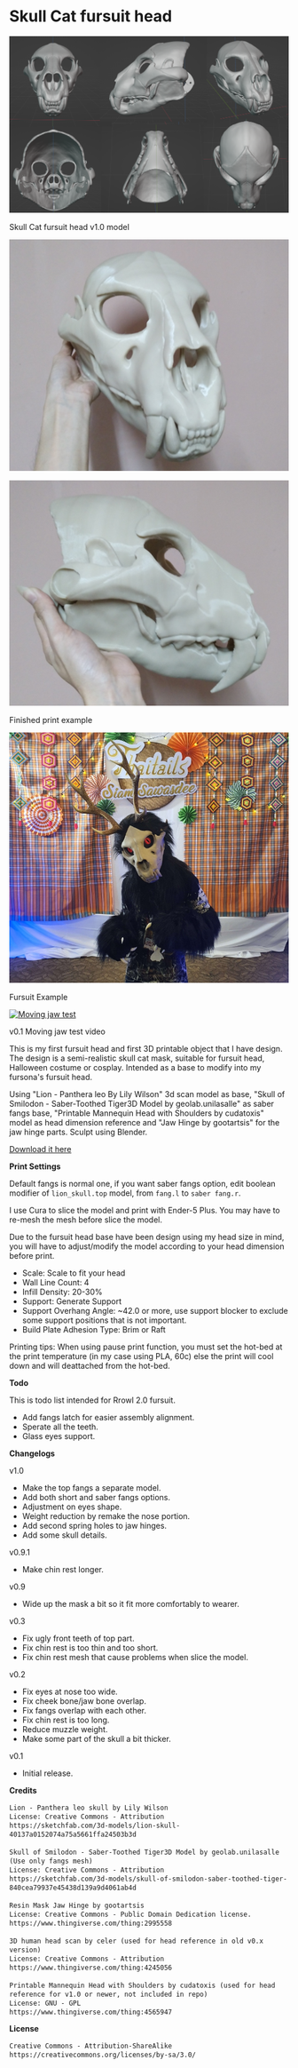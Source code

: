 # Skull Cat fursuit head

![Rrawr](./skullcat/07_skullcat_fursuit_head_v1.0.png)

Skull Cat fursuit head v1.0 model

![Finished print](./skullcat/07_skullcat_fursuit_head_v1.0_printed.jpg)

![Finished print side](./skullcat/07_skullcat_fursuit_head_v1.0_printed_side.jpg)

Finished print example

![Rrowl fursuit](./skullcat/07_skullcat_fursuit_head_v1.0_fursuit.jpg)

Fursuit Example

[![Moving jaw test](https://img.youtube.com/vi/nCF7k2U8QHU/0.jpg)](https://www.youtube.com/watch?v=nCF7k2U8QHU)

v0.1 Moving jaw test video

This is my first fursuit head and first 3D printable object that I have design. The design is a semi-realistic skull cat mask, suitable for fursuit head, Halloween costume or cosplay. Intended as a base to modify into my fursona's fursuit head.

Using "Lion - Panthera leo By Lily Wilson" 3d scan model as base, "Skull of Smilodon - Saber-Toothed Tiger3D Model by geolab.unilasalle" as saber fangs base, "Printable Mannequin Head with Shoulders by cudatoxis" model as head dimension reference and "Jaw Hinge by gootartsis" for the jaw hinge parts. Sculpt using Blender.

[Download it here](https://github.com/kytulendu/openfur/tree/master/skullcat)

**Print Settings**

Default fangs is normal one, if you want saber fangs option, edit boolean modifier of `lion_skull.top` model, from `fang.l` to `saber fang.r`.

I use Cura to slice the model and print with Ender-5 Plus. You may have to re-mesh the mesh before slice the model.

Due to the fursuit head base have been design using my head size in mind, you will have to adjust/modify the model according to your head dimension before print.

- Scale: Scale to fit your head
- Wall Line Count: 4
- Infill Density: 20-30%
- Support: Generate Support
- Support Overhang Angle: ~42.0 or more, use support blocker to exclude some support positions that is not important.
- Build Plate Adhesion Type: Brim or Raft

Printing tips: When using pause print function, you must set the hot-bed at the print temperature (in my case using PLA, 60c) else the print will cool down and will deattached from the hot-bed.

**Todo**

This is todo list intended for Rrowl 2.0 fursuit.

- Add fangs latch for easier assembly alignment.
- Sperate all the teeth.
- Glass eyes support.

**Changelogs**

v1.0
- Make the top fangs a separate model.
- Add both short and saber fangs options.
- Adjustment on eyes shape.
- Weight reduction by remake the nose portion.
- Add second spring holes to jaw hinges.
- Add some skull details.

v0.9.1
- Make chin rest longer.

v0.9

- Wide up the mask a bit so it fit more comfortably to wearer.

v0.3

- Fix ugly front teeth of top part.
- Fix chin rest is too thin and too short.
- Fix chin rest mesh that cause problems when slice the model.

v0.2

- Fix eyes at nose too wide.
- Fix cheek bone/jaw bone overlap.
- Fix fangs overlap with each other.
- Fix chin rest is too long.
- Reduce muzzle weight.
- Make some part of the skull a bit thicker.

v0.1

- Initial release.

**Credits**

    Lion - Panthera leo skull by Lily Wilson
    License: Creative Commons - Attribution
    https://sketchfab.com/3d-models/lion-skull-40137a0152074a75a5661ffa24503b3d

    Skull of Smilodon - Saber-Toothed Tiger3D Model by geolab.unilasalle
    (Use only fangs mesh)
    License: Creative Commons - Attribution
    https://sketchfab.com/3d-models/skull-of-smilodon-saber-toothed-tiger-840cea79937e45438d139a9d4061ab4d

    Resin Mask Jaw Hinge by gootartsis
    License: Creative Commons - Public Domain Dedication license.
    https://www.thingiverse.com/thing:2995558

    3D human head scan by celer (used for head reference in old v0.x version)
    License: Creative Commons - Attribution
    https://www.thingiverse.com/thing:4245056

    Printable Mannequin Head with Shoulders by cudatoxis (used for head reference for v1.0 or newer, not included in repo)
    License: GNU - GPL
    https://www.thingiverse.com/thing:4565947

**License**

    Creative Commons - Attribution-ShareAlike
    https://creativecommons.org/licenses/by-sa/3.0/ 
